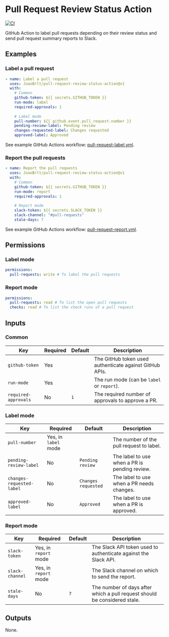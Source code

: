 # Pull Request Review Status Action

[![CI][ci-badge-url]][ci-workflow-url]

GitHub Action to label pull requests depending on their review status and send pull request summary reports to Slack.

## Examples

### Label a pull request

```yaml
- name: Label a pull request
  uses: JoaoBrlt/pull-request-review-status-action@v1
  with:
    # Common
    github-token: ${{ secrets.GITHUB_TOKEN }}
    run-mode: label
    required-approvals: 1
    
    # Label mode
    pull-number: ${{ github.event.pull_request.number }}
    pending-review-label: Pending review
    changes-requested-label: Changes requested
    approved-label: Approved
```

See example GitHub Actions workflow: [pull-request-label.yml](examples/pull-request-label.yml).

### Report the pull requests

```yaml
- name: Report the pull requests
  uses: JoaoBrlt/pull-request-review-status-action@v1
  with:
    # Common
    github-token: ${{ secrets.GITHUB_TOKEN }}
    run-mode: report
    required-approvals: 1
    
    # Report mode
    slack-token: ${{ secrets.SLACK_TOKEN }}
    slack-channel: "#pull-requests"
    stale-days: 7
```

See example GitHub Actions workflow: [pull-request-report.yml](examples/pull-request-report.yml).

## Permissions

### Label mode

```yaml
permissions:
  pull-requests: write # To label the pull requests
```

### Report mode

```yaml
permissions:
  pull-requests: read # To list the open pull requests
  checks: read # To list the check runs of a pull request
```

## Inputs

### Common

| Key                  | Required | Default | Description                                             |
|----------------------|----------|---------|---------------------------------------------------------|
| `github-token`       | Yes      |         | The GitHub token used authenticate against GitHub APIs. |
| `run-mode`           | Yes      |         | The run mode (can be `label` or `report`).              |
| `required-approvals` | No       | `1`     | The required number of approvals to approve a PR.       |

### Label mode

| Key                       | Required             | Default             | Description                                   |
|---------------------------|----------------------|---------------------|-----------------------------------------------|
| `pull-number`             | Yes, in `label` mode |                     | The number of the pull request to label.      |
| `pending-review-label`    | No                   | `Pending review`    | The label to use when a PR is pending review. |
| `changes-requested-label` | No                   | `Changes requested` | The label to use when a PR needs changes.     |
| `approved-label`          | No                   | `Approved`          | The label to use when a PR is approved.       |

### Report mode

| Key             | Required              | Default | Description                                                               |
|-----------------|-----------------------|---------|---------------------------------------------------------------------------|
| `slack-token`   | Yes, in `report` mode |         | The Slack API token used to authenticate against the Slack API.           |
| `slack-channel` | Yes, in `report` mode |         | The Slack channel on which to send the report.                            |
| `stale-days`    | No                    | `7`     | The number of days after which a pull request should be considered stale. |

## Outputs

None.

[ci-badge-url]: https://github.com/JoaoBrlt/pull-request-review-status-action/actions/workflows/ci.yml/badge.svg
[ci-workflow-url]: https://github.com/JoaoBrlt/pull-request-review-status-action/actions/workflows/ci.yml
